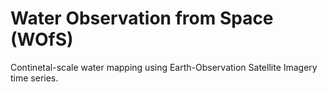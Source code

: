 # Water Observation from Space (WOfS)

Continetal-scale water mapping using Earth-Observation Satellite Imagery time series.

